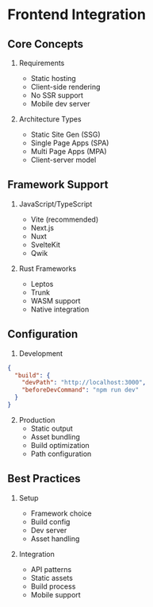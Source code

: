 # Frontend Integration

## Core Concepts
1. Requirements
   - Static hosting
   - Client-side rendering
   - No SSR support
   - Mobile dev server

2. Architecture Types
   - Static Site Gen (SSG)
   - Single Page Apps (SPA)
   - Multi Page Apps (MPA)
   - Client-server model

## Framework Support
1. JavaScript/TypeScript
   - Vite (recommended)
   - Next.js
   - Nuxt
   - SvelteKit
   - Qwik

2. Rust Frameworks
   - Leptos
   - Trunk
   - WASM support
   - Native integration

## Configuration
1. Development
```json
{
  "build": {
	"devPath": "http://localhost:3000",
	"beforeDevCommand": "npm run dev"
  }
}
```

2. Production
   - Static output
   - Asset bundling
   - Build optimization
   - Path configuration

## Best Practices
1. Setup
   - Framework choice
   - Build config
   - Dev server
   - Asset handling

2. Integration
   - API patterns
   - Static assets
   - Build process
   - Mobile support